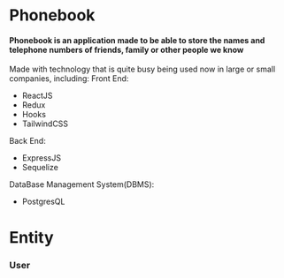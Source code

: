 # Phonebook

<h4>Phonebook is an application made to be able to store the names and telephone numbers of friends, family or other people we know</h4>

Made with technology that is quite busy being used now in large or small companies, including:
Front End:
* ReactJS
* Redux
* Hooks
* TailwindCSS

Back End: 
* ExpressJS
* Sequelize

DataBase Management System(DBMS):
* PostgresQL

# Entity
<h3>User</h3>
